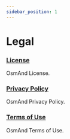 ```yaml
---
sidebar_position: 1
---
```


# Legal

### [License](./license.md)

OsmAnd License.

### [Privacy Policy](./privacy-policy.md)

OsmAnd Privacy Policy.

### [Terms of Use](./terms-of-use.md)

OsmAnd Terms of Use.